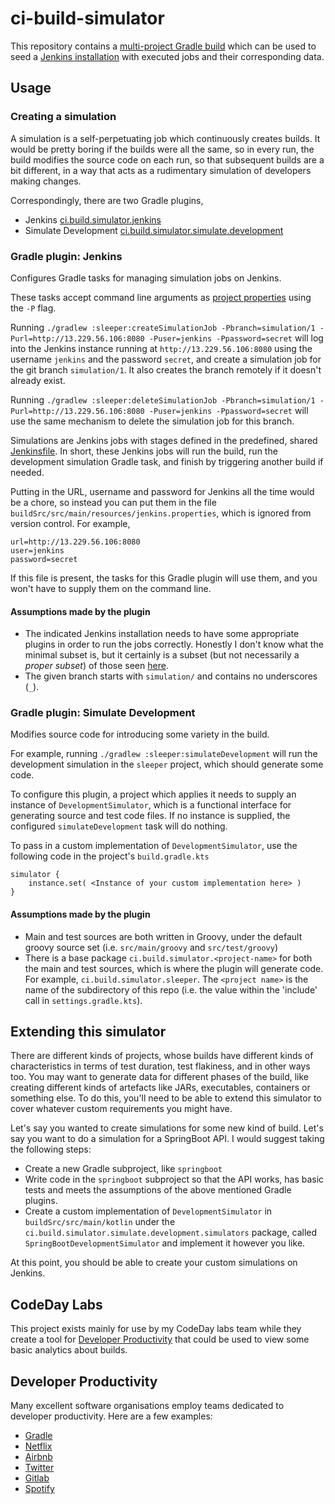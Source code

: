 # ci-build-simulator

This repository contains
a [multi-project Gradle build](https://docs.gradle.org/current/userguide/multi_project_builds.html#sec:creating_multi_project_builds)
which can be used to seed a [Jenkins installation](https://github.com/robmoore-i/JenkinsEC2) with executed jobs and
their corresponding data.

## Usage

### Creating a simulation

A simulation is a self-perpetuating job which continuously creates builds. It would be pretty boring if the builds were
all the same, so in every run, the build modifies the source code on each run, so that subsequent builds are a bit
different, in a way that acts as a rudimentary simulation of developers making changes.

Correspondingly, there are two Gradle plugins,

- Jenkins
  [ci.build.simulator.jenkins](buildSrc/src/main/kotlin/ci/build/simulator/jenkins)
- Simulate Development
  [ci.build.simulator.simulate.development](buildSrc/src/main/kotlin/ci/build/simulator/simulate/development)

### Gradle plugin: Jenkins

Configures Gradle tasks for managing simulation jobs on Jenkins.

These tasks accept command line arguments as [project properties](https://docs.gradle.org/current/userguide/build_environment.html#sec:project_properties) 
using the `-P` flag.

Running `./gradlew :sleeper:createSimulationJob -Pbranch=simulation/1 -Purl=http://13.229.56.106:8080 -Puser=jenkins -Ppassword=secret`
will log into the Jenkins instance running at `http://13.229.56.106:8080` using the username `jenkins` and the password
`secret`, and create a simulation job for the git branch `simulation/1`. It also creates the branch remotely if it
doesn't already exist.

Running `./gradlew :sleeper:deleteSimulationJob -Pbranch=simulation/1 -Purl=http://13.229.56.106:8080 -Puser=jenkins -Ppassword=secret`
will use the same mechanism to delete the simulation job for this branch.

Simulations are Jenkins jobs with stages defined in the predefined, shared
[Jenkinsfile](buildSrc/src/main/resources/Jenkinsfile.groovy). In short, these Jenkins jobs will run the build, run the
development simulation Gradle task, and finish by triggering another build if needed.

Putting in the URL, username and password for Jenkins all the time would be a chore, so instead you can put them in the
file `buildSrc/src/main/resources/jenkins.properties`, which is ignored from version control. For example,

```
url=http://13.229.56.106:8080
user=jenkins
password=secret
```

If this file is present, the tasks for this Gradle plugin will use them, and you won't have to supply them on the 
command line.

#### Assumptions made by the plugin

- The indicated Jenkins installation needs to have some appropriate plugins in order to run the jobs correctly. Honestly
  I don't know what the minimal subset is, but it certainly is a subset (but not necessarily a _proper subset_) of those
  seen [here](https://github.com/robmoore-i/JenkinsEC2/blob/main/jenkins_install_plugins.sh#L17).
- The given branch starts with `simulation/` and contains no underscores (`_`).

### Gradle plugin: Simulate Development

Modifies source code for introducing some variety in the build.

For example, running `./gradlew :sleeper:simulateDevelopment` will run the development simulation in the `sleeper`
project, which should generate some code.

To configure this plugin, a project which applies it needs to supply an instance of `DevelopmentSimulator`, which is a
functional interface for generating source and test code files. If no instance is supplied, the configured
`simulateDevelopment` task will do nothing.

To pass in a custom implementation of `DevelopmentSimulator`, use the following code in the project's `build.gradle.kts`

```
simulator {
    instance.set( <Instance of your custom implementation here> )
}
```

#### Assumptions made by the plugin

- Main and test sources are both written in Groovy, under the default groovy source set
  (i.e. `src/main/groovy` and `src/test/groovy`)
- There is a base package `ci.build.simulator.<project-name>` for both the main and test sources, which is where the
  plugin will generate code. For example,
  `ci.build.simulator.sleeper`. The `<project name>` is the name of the subdirectory of this repo (i.e. the value within
  the 'include' call in `settings.gradle.kts`).

## Extending this simulator

There are different kinds of projects, whose builds have different kinds of characteristics in terms of test duration,
test flakiness, and in other ways too. You may want to generate data for different phases of the build, like creating
different kinds of artefacts like JARs, executables, containers or something else. To do this, you'll need to be able to
extend this simulator to cover whatever custom requirements you might have.

Let's say you wanted to create simulations for some new kind of build. Let's say you want to do a simulation for a
SpringBoot API. I would suggest taking the following steps:

- Create a new Gradle subproject, like `springboot`
- Write code in the `springboot` subproject so that the API works, has basic tests and meets the assumptions of the
  above mentioned Gradle plugins.
- Create a custom implementation of `DevelopmentSimulator` in `buildSrc/src/main/kotlin` under the
  `ci.build.simulator.simulate.development.simulators` package, called `SpringBootDevelopmentSimulator` and implement it
  however you like.

At this point, you should be able to create your custom simulations on Jenkins.

## CodeDay Labs

This project exists mainly for use by my CodeDay labs team while they create a tool for
[Developer Productivity](#developer-productivity) that could be used to view some basic analytics about builds.

## Developer Productivity

Many excellent software organisations employ teams dedicated to developer productivity. Here are a few examples:

- [Gradle](https://gradle.com/blog/top-three-reasons-to-launch-a-dedicated-developer-productivity-engineering-team/)
- [Netflix](https://jobs.netflix.com/jobs/59145792)
- [Airbnb](https://www.airbnb.com.sg/careers/departments/engineering/dev_infra)
- [Twitter](https://careers.twitter.com/en/work-for-twitter/202008/035a8b9d-3a5b-4156-bdeb-8042e4e06826/f46512c8-0ed2-4c9c-be08-bfbdae0fbcb8.html/staff-backend-engineer-developer-productivity-buildtools.html)
- [Gitlab](https://about.gitlab.com/handbook/engineering/quality/engineering-productivity-team/)
- [Spotify](https://engineering.atspotify.com/2020/08/27/how-we-improved-developer-productivity-for-our-devops-teams/)